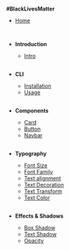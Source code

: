 **#BlackLivesMatter**

-   [Home](/)

    <br>

-   **Introduction**

    -   [Intro](/guide/)

    <br>

-   **CLI**

    -   [ Installation](/guide/cli/installation)
    -   [Usage](/guide/cli/usage)

    <br>

-   **Components**

    -   [Card](/guide/components/card)
    -   [Button](/guide/components/button)
    -   [Navbar](/guide/components/navbar)

    <br>

-   **Typography**

    -   [Font Size](/guide/utilities/typography/font-size)
    -   [Font Family](/guide/utilities/typography/font-family)
    -   [Text alignment](/guide/utilities/typography/text-align)
    -   [Text Decoration](/guide/utilities/typography/text-decoration)
    -   [Text Transform](/guide/utilities/typography/text-transform)
    -   [Text Color](/guide/utilities/typography/text-color)

    <br>

-   **Effects & Shadows**

    -   [Box Shadow](/guide/utilities/effects/box-shadow)
    -   [Text Shadow](/guide/utilities/effects/text-shadow)
    -   [Opacity](/guide/utilities/effects/opacity)

    <br>
